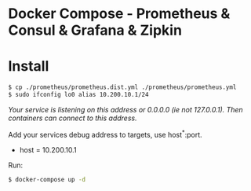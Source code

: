 Docker Compose - Prometheus & Consul & Grafana & Zipkin
======================================

# Install

``` bash
$ cp ./prometheus/prometheus.dist.yml ./prometheus/prometheus.yml
$ sudo ifconfig lo0 alias 10.200.10.1/24
```

*Your service is listening on this address or 0.0.0.0 (ie not 127.0.0.1). 
Then containers can connect to this address.*

Add your services debug address to targets, use host<sup>*</sup>:port.

* host = 10.200.10.1


Run:

``` bash
$ docker-compose up -d
```
